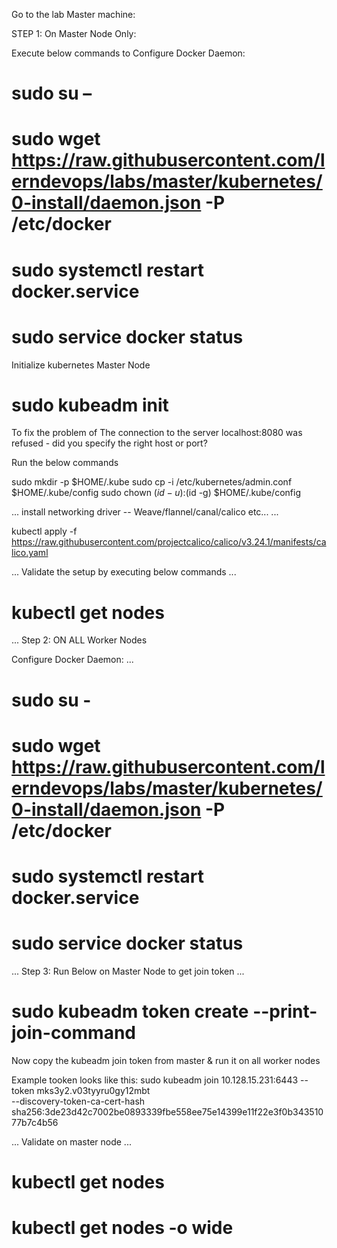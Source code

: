 Go to the lab Master machine:

STEP 1: On Master Node Only:

Execute below commands to Configure Docker Daemon:

# sudo su –

# sudo wget https://raw.githubusercontent.com/lerndevops/labs/master/kubernetes/0-install/daemon.json -P /etc/docker

# sudo systemctl restart docker.service

# sudo service docker status

Initialize kubernetes Master Node

# sudo kubeadm init

To fix the problem of The connection to the server localhost:8080 was refused - did you specify the right host or port?

Run the below commands

   sudo mkdir -p $HOME/.kube
   sudo cp -i /etc/kubernetes/admin.conf $HOME/.kube/config
   sudo chown $(id -u):$(id -g) $HOME/.kube/config

...
   install networking driver -- Weave/flannel/canal/calico etc...
...

kubectl apply -f https://raw.githubusercontent.com/projectcalico/calico/v3.24.1/manifests/calico.yaml

...
Validate the setup by executing below commands
...

# kubectl get nodes

...
Step 2: ON ALL Worker Nodes

Configure Docker Daemon:
...

# sudo su -
# sudo wget https://raw.githubusercontent.com/lerndevops/labs/master/kubernetes/0-install/daemon.json -P /etc/docker
# sudo systemctl restart docker.service
# sudo service docker status

...
Step 3: Run Below on Master Node to get join token
...

# sudo kubeadm token create --print-join-command

Now copy the kubeadm join token from master & run it on all worker nodes

Example tooken looks like this:
 sudo kubeadm join 10.128.15.231:6443 --token mks3y2.v03tyyru0gy12mbt \
       --discovery-token-ca-cert-hash sha256:3de23d42c7002be0893339fbe558ee75e14399e11f22e3f0b34351077b7c4b56

...
Validate on master node
...

# kubectl get nodes
# kubectl get nodes -o wide

